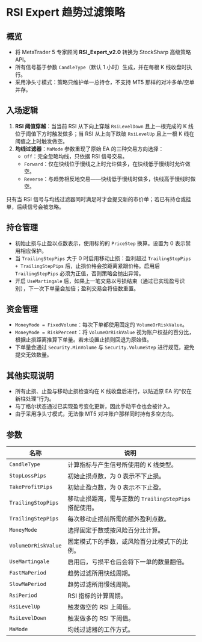 # RSI Expert 趋势过滤策略

## 概览
- 将 MetaTrader 5 专家顾问 **RSI_Expert_v2.0** 转换为 StockSharp 高级策略 API。
- 所有信号基于参数 `CandleType`（默认 1 小时）生成，并在每根 K 线收盘时执行。
- 采用净头寸模式：策略只维护单一总持仓，不支持 MT5 那样的对冲多单/空单并存。

## 入场逻辑
1. **RSI 阈值穿越**：当当前 RSI 从下向上穿越 `RsiLevelDown` 且上一根完成的 K 线位于阈值下方时触发做多；当 RSI 从上向下跌破 `RsiLevelUp` 且上一根 K 线在阈值之上时触发做空。
2. **均线过滤器**：`MaMode` 参数重现了原始 EA 的三种交易方向选择：
   - `Off`：完全忽略均线，只依据 RSI 信号交易。
   - `Forward`：仅在快线位于慢线之上时允许做多，在快线低于慢线时允许做空。
   - `Reverse`：与趋势相反地交易——快线低于慢线时做多，快线高于慢线时做空。

只有当 RSI 信号与均线过滤器同时满足时才会提交新的市价单；若已有持仓或挂单，后续信号会被忽略。

## 持仓管理
- 初始止损与止盈以点数表示，使用标的的 `PriceStep` 换算。设置为 0 表示禁用相应保护。
- 当 `TrailingStopPips` 大于 0 时启用移动止损：盈利超过 `TrailingStopPips + TrailingStepPips` 后，止损价格会按距离紧跟价格。启用后 `TrailingStepPips` 必须为正值，否则策略会抛出异常。
- 开启 `UseMartingale` 后，如果上一笔交易以亏损结束（通过已实现盈亏识别），下一次下单量会加倍；盈利交易会将倍数重置。

## 资金管理
- `MoneyMode = FixedVolume`：每次下单都使用固定的 `VolumeOrRiskValue`。
- `MoneyMode = RiskPercent`：将 `VolumeOrRiskValue` 视为账户权益的百分比，根据止损距离推算下单量。若未设置止损则回退为原始值。
- 下单量会通过 `Security.MinVolume` 与 `Security.VolumeStep` 进行规范，避免提交无效数量。

## 其他实现说明
- 所有止损、止盈与移动止损检查均在 K 线收盘后进行，以贴近原 EA 的“仅在新柱处理”行为。
- 马丁格尔状态通过已实现盈亏变化更新，因此手动平仓也会被计入。
- 由于采用净头寸模式，无法像 MT5 对冲账户那样同时持有多空方向。

## 参数
| 名称 | 说明 |
| --- | --- |
| `CandleType` | 计算指标与产生信号所使用的 K 线类型。 |
| `StopLossPips` | 初始止损点数，为 0 表示不下止损。 |
| `TakeProfitPips` | 初始止盈点数，为 0 表示不下止盈。 |
| `TrailingStopPips` | 移动止损距离，需与正数的 `TrailingStepPips` 搭配使用。 |
| `TrailingStepPips` | 每次移动止损前所需的额外盈利点数。 |
| `MoneyMode` | 选择固定手数或按风险百分比计算。 |
| `VolumeOrRiskValue` | 固定模式下的手数，或风险百分比模式下的比例。 |
| `UseMartingale` | 启用后，亏损平仓后会将下一单的数量翻倍。 |
| `FastMaPeriod` | 趋势过滤所用快线周期。 |
| `SlowMaPeriod` | 趋势过滤所用慢线周期。 |
| `RsiPeriod` | RSI 指标的计算周期。 |
| `RsiLevelUp` | 触发做空的 RSI 上阈值。 |
| `RsiLevelDown` | 触发做多的 RSI 下阈值。 |
| `MaMode` | 均线过滤器的工作方式。 |
